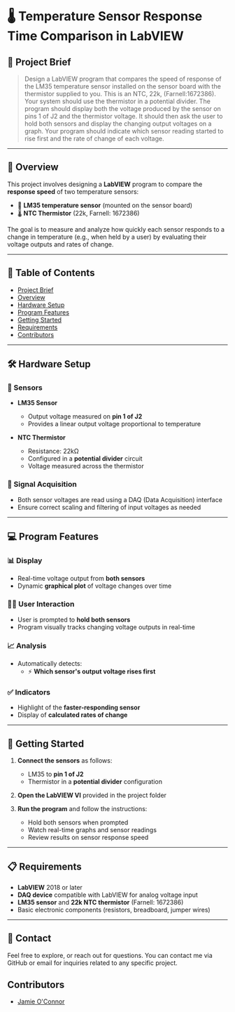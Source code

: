 # 🌡️ Temperature Sensor Response Time Comparison in LabVIEW

## 📘 Project Brief

> Design a LabVIEW program that compares the speed of response of the LM35 temperature sensor installed on the sensor board with the thermistor supplied to you. This is an NTC, 22k, (Farnell:1672386). Your system should use the thermistor in a potential divider. The program should display both the voltage produced by the sensor on pins 1 of J2 and the thermistor voltage. It should then ask the user to hold both sensors and display the changing output voltages on a graph. Your program should indicate which sensor reading started to rise first and the rate of change of each voltage.

---

## 📖 Overview

This project involves designing a **LabVIEW** program to compare the **response speed** of two temperature sensors:

- 🔧 **LM35 temperature sensor** (mounted on the sensor board)
- 🌡️ **NTC Thermistor** (22k, Farnell: 1672386)

The goal is to measure and analyze how quickly each sensor responds to a change in temperature (e.g., when held by a user) by evaluating their voltage outputs and rates of change.

---

## 📑 Table of Contents

- [Project Brief](#-project-brief)
- [Overview](#-overview)
- [Hardware Setup](#️-hardware-setup)
- [Program Features](#-program-features)
- [Getting Started](#-getting-started)
- [Requirements](#-requirements)
- [Contributors](#contributors)

---

## 🛠️ Hardware Setup

### 🔌 Sensors
- **LM35 Sensor**
  - Output voltage measured on **pin 1 of J2**
  - Provides a linear output voltage proportional to temperature

- **NTC Thermistor**
  - Resistance: 22kΩ
  - Configured in a **potential divider** circuit
  - Voltage measured across the thermistor

### 📡 Signal Acquisition
- Both sensor voltages are read using a DAQ (Data Acquisition) interface
- Ensure correct scaling and filtering of input voltages as needed

---

## 💻 Program Features

### 📊 Display
- Real-time voltage output from **both sensors**
- Dynamic **graphical plot** of voltage changes over time

### 🙋‍♂️ User Interaction
- User is prompted to **hold both sensors**
- Program visually tracks changing voltage outputs in real-time

### 📈 Analysis
- Automatically detects:
  - ⚡ **Which sensor's output voltage rises first**

### ✅ Indicators
- Highlight of the **faster-responding sensor**
- Display of **calculated rates of change**

---

## 🚀 Getting Started

1. **Connect the sensors** as follows:
   - LM35 to **pin 1 of J2**
   - Thermistor in a **potential divider** configuration

2. **Open the LabVIEW VI** provided in the project folder

3. **Run the program** and follow the instructions:
   - Hold both sensors when prompted
   - Watch real-time graphs and sensor readings
   - Review results on sensor response speed

---

## 📋 Requirements

- **LabVIEW** 2018 or later
- **DAQ device** compatible with LabVIEW for analog voltage input
- **LM35 sensor** and **22k NTC thermistor** (Farnell: 1672386)
- Basic electronic components (resistors, breadboard, jumper wires)

---
## 💬 Contact
Feel free to explore, or reach out for questions. You can contact me via GitHub or email for inquiries related to any specific project.

## Contributors
- [Jamie O'Connor](https://github.com/404JayNotFound)
